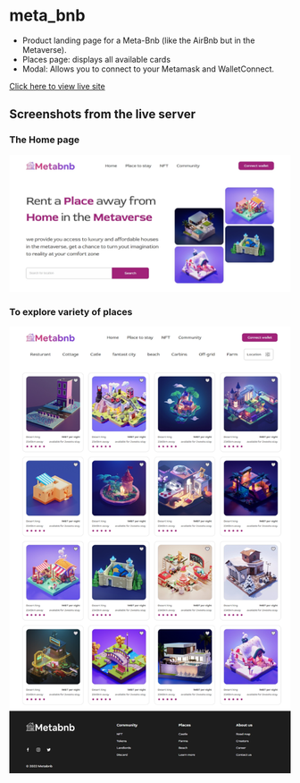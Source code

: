 # meta_bnb
- Product landing page for a Meta-Bnb (like the AirBnb but in the Metaverse).
- Places page: displays all available cards
- Modal: Allows you to connect to your Metamask and WalletConnect.

[Click here to view live site](https://vic-meta-bnb.vercel.app/)

## Screenshots from the live server
### The Home page
![Home page](public/metabnb-desktop.png)

### To explore variety of places
![Place to stay page](public/metabnb2-desktop.png)
